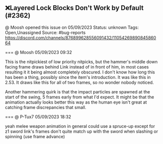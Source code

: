 ## ❌Layered Lock Blocks Don't Work by Default (#2362)
@ Moosh opened this issue on 05/09/2023
Status: unknown
Tags: Open,Unassigned
Source: #bug-reports https://discord.com/channels/876899628556091432/1105426989084586064


=== @ Moosh 05/09/2023 09:32

This is the nitpickiest of low priority nitpicks, but the hammer's middle down facing frame draws behind Link instead of in front of him, in most cases resulting it it being almost completely obscured. I don't know how long this has been a thing, possibly since the item's introduction. It was like this in 2.53. It draws like this for all of two frames, so no wonder nobody noticed.

Another hammering quirk is that the impact particles are spawned at the start of the swing, 5 frames early from what I'd expect. It might be that the animation actually looks better this way as the human eye isn't great at catching frame discrepancies that small.

=== @ P-Tux7 05/09/2023 18:32

yeah melee weapon animation in general could use a spruce-up except for z1 sword
link's frames don't quite match up with the sword when slashing or spinning
(use frame advance)
